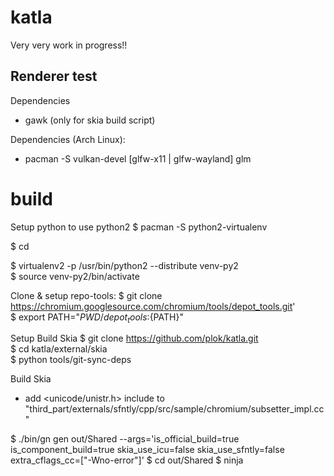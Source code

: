 # katla

Very very work in progress!!

## Renderer test 

Dependencies
- gawk (only for skia build script)

Dependencies (Arch Linux):
- pacman -S vulkan-devel [glfw-x11 | glfw-wayland] glm

# build

Setup python to use python2
$ pacman -S python2-virtualenv

$ cd <your-workspace>

$ virtualenv2 -p /usr/bin/python2 --distribute venv-py2  
$ source venv-py2/bin/activate  

Clone & setup repo-tools:
$ git clone https://chromium.googlesource.com/chromium/tools/depot_tools.git'  
$ export PATH="${PWD}/depot_tools:${PATH}"

Setup Build Skia
$ git clone https://github.com/plok/katla.git  
$ cd katla/external/skia  
$ python tools/git-sync-deps  

Build Skia

- add <unicode/unistr.h> include to "third_part/externals/sfntly/cpp/src/sample/chromium/subsetter_impl.cc"

$ ./bin/gn gen out/Shared --args='is_official_build=true is_component_build=true skia_use_icu=false skia_use_sfntly=false extra_cflags_cc=["-Wno-error"]'
$ cd out/Shared
$ ninja
